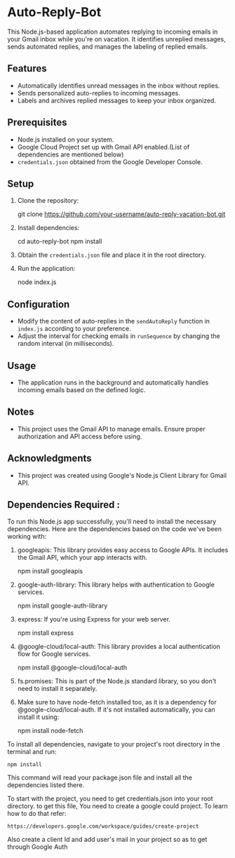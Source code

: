 # Auto-Reply-Bot

This Node.js-based application automates replying to incoming emails in your Gmail inbox while you're on vacation. It identifies unreplied messages, sends automated replies, and manages the labeling of replied emails.

## Features

- Automatically identifies unread messages in the inbox without replies.
- Sends personalized auto-replies to incoming messages.
- Labels and archives replied messages to keep your inbox organized.

## Prerequisites

- Node.js installed on your system.
- Google Cloud Project set up with Gmail API enabled.(List of dependencies are mentioned below)
- `credentials.json` obtained from the Google Developer Console.

## Setup

1. Clone the repository:

   git clone https://github.com/your-username/auto-reply-vacation-bot.git

2. Install dependencies:

   cd auto-reply-bot
   npm install

3. Obtain the `credentials.json` file and place it in the root directory.

4. Run the application:

   node index.js

## Configuration

- Modify the content of auto-replies in the `sendAutoReply` function in `index.js` according to your preference.
- Adjust the interval for checking emails in `runSequence` by changing the random interval (in milliseconds).

## Usage

- The application runs in the background and automatically handles incoming emails based on the defined logic.

## Notes

- This project uses the Gmail API to manage emails. Ensure proper authorization and API access before using.

## Acknowledgments

- This project was created using Google's Node.js Client Library for Gmail API.


## Dependencies Required :


To run this Node.js app successfully, you'll need to install the necessary dependencies. Here are the dependencies based on the code we've been working with:

1) googleapis: This library provides easy access to Google APIs. It includes the Gmail API, which your app interacts with.

    npm install googleapis

2) google-auth-library: This library helps with authentication to Google services.

    npm install google-auth-library

3) express: If you're using Express for your web server.

    npm install express

4) @google-cloud/local-auth: This library provides a local authentication flow for Google services.

    npm install @google-cloud/local-auth

5) fs.promises: This is part of the Node.js standard library, so you don't need to install it separately.

6) Make sure to have node-fetch installed too, as it is a dependency for @google-cloud/local-auth. If it's not installed automatically, you can install it using:

    npm install node-fetch

To install all dependencies, navigate to your project's root directory in the terminal and run:

    npm install

This command will read your package.json file and install all the dependencies listed there.

To start with the project, you need to get credentials.json into your root directory. to get this file, You need to create a google could project. To learn how to do that refer:

    https://developers.google.com/workspace/guides/create-project

Also create a client Id and add user's mail in your project so as to get through Google Auth

